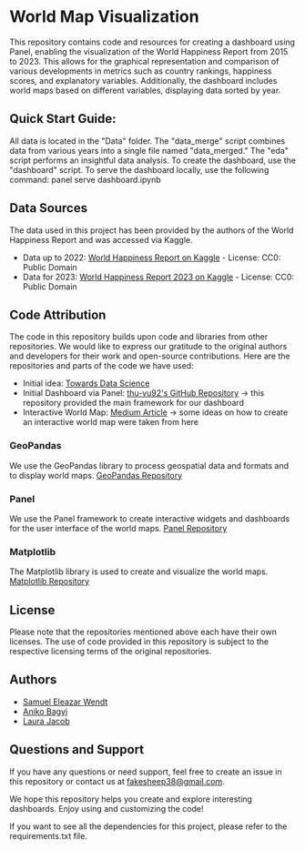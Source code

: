 # World Map Visualization

This repository contains code and resources for creating a dashboard using Panel, enabling the visualization of the World Happiness Report from 2015 to 2023. This allows for the graphical representation and comparison of various developments in metrics such as country rankings, happiness scores, and explanatory variables. Additionally, the dashboard includes world maps based on different variables, displaying data sorted by year.

## Quick Start Guide: 
All data is located in the "Data" folder. The "data_merge" script combines data from various years into a single file named "data_merged." The "eda" script performs an insightful data analysis. To create the dashboard, use the "dashboard" script. To serve the dashboard locally, use the following command: panel serve dashboard.ipynb


## Data Sources
The data used in this project has been provided by the authors of the World Happiness Report and was accessed via Kaggle. 
- Data up to 2022: [World Happiness Report on Kaggle](https://www.kaggle.com/datasets/mathurinache/world-happiness-report) - License: CC0: Public Domain
- Data for 2023: [World Happiness Report 2023 on Kaggle](https://www.kaggle.com/datasets/ajaypalsinghlo/world-happiness-report-2023) - License: CC0: Public Domain

## Code Attribution

The code in this repository builds upon code and libraries from other repositories. We would like to express our gratitude to the original authors and developers for their work and open-source contributions. Here are the repositories and parts of the code we have used:

- Initial idea: [Towards Data Science](https://towardsdatascience.com/visualizing-worldwide-covid-19-data-using-python-plotly-maps-c0fba09a1b37)
- Initial Dashboard via Panel: [thu-vu92's GitHub Repository](https://github.com/thu-vu92/python-dashboard-panel)
	-> this repository provided the  main framework for our dashboard 
- Interactive World Map: [Medium Article](https://medium.com/@patohara60/interactive-mapping-in-python-with-uk-census-data-using-geoviews-and-panel-fcba3de07778)
	-> some ideas on how to create an interactive world map were taken from here
### GeoPandas

We use the GeoPandas library to process geospatial data and formats and to display world maps. [GeoPandas Repository](https://github.com/geopandas/geopandas)

### Panel

We use the Panel framework to create interactive widgets and dashboards for the user interface of the world maps. [Panel Repository](https://github.com/holoviz/panel)

### Matplotlib

The Matplotlib library is used to create and visualize the world maps. [Matplotlib Repository](https://github.com/matplotlib/matplotlib)

## License

Please note that the repositories mentioned above each have their own licenses. The use of code provided in this repository is subject to the respective licensing terms of the original repositories.

## Authors

- [Samuel Eleazar Wendt](https://github.com/Weltall-Erde-Mensch)
- [Aniko Bagyi](https://github.com/DAT-Aniko)
- [Laura Jacob](https://github.com/fakesheep38)

## Questions and Support

If you have any questions or need support, feel free to create an issue in this repository or contact us at fakesheep38@gmail.com.

We hope this repository helps you create and explore interesting dashboards. Enjoy using and customizing the code!

If you want to see all the dependencies for this project, please refer to the requirements.txt file.

